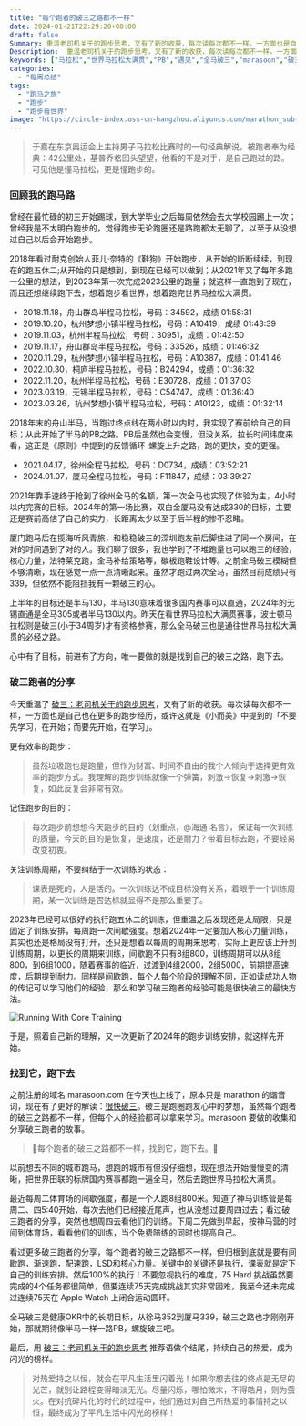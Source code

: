 ```yaml
---
title: "每个跑者的破三之路都不一样"
date: 2024-01-21T22:29:20+08:00
draft: false
Summary: 重温老司机关于的跑步思考，又有了新的收获，每次读每次都不一样。一方面也是自己有了更多的跑步经历，或许这就是《小而美》中提到的「不要先学习，在开始；而要先开始，在学习」。看了更多破三跑者的分享，每个跑者的破三之路也都不一样，重要的是找到它，跑下去。
Description:  重温老司机关于的跑步思考，又有了新的收获，每次读每次都不一样。一方面也是自己有了更多的跑步经历，或许这就是《小而美》中提到的「不要先学习，在开始；而要先开始，在学习」。看了更多破三跑者的分享，每个跑者的破三之路也都不一样，重要的是找到它，跑下去。
keywords: ["马拉松","世界马拉松大满贯","PB","遇见","全马破三","marasoon","破三经验","跑者故事"]
categories:
  - "每周总结"
tags:
  - "跑马之旅"
  - "跑步"
  - "跑步看世界"
image: "https://circle-index.oss-cn-hangzhou.aliyuncs.com/marathon_sub-3.jpeg"
---
```


> 于嘉在东京奥运会上主持男子马拉松比赛时的一句经典解说，被跑者奉为经典：42公里处，基普乔格回头望望，他看的不是对手，是自己跑过的路。可见他是懂马拉松，更是懂跑步的。

### 回顾我的跑马路

曾经在最忙碌的初三开始踢球，到大学毕业之后每周依然会去大学校园踢上一次；曾经我是不太明白跑步的，觉得跑步无论跑圈还是路跑都太无聊了，以至于从没想过自己以后会开始跑步。

2018年看过耐克创始人菲儿·奈特的《鞋狗》开始跑步，从开始的断断续续，到现在的跑五休二;从开始的只是想到，到现在已经可以做到；从2021年又了每年多跑一公里的想法，到2023年第一次完成2023公里的跑量；就这样一直跑到了现在，而且还想继续跑下去，想着跑步看世界，想着跑完世界马拉松大满贯。

- 2018.11.18，舟山群岛半程马拉松，号码：34592，成绩 01:58:31
- 2019.10.20，杭州梦想小镇半程马拉松，号码：A10419，成绩 01:43:39
- 2019.11.03，杭州半程马拉松，号码：30951，成绩：01:42:50
- 2019.11.17，舟山群岛半程马拉松，号码：33526，成绩：01:46:32
- 2020.11.29，杭州梦想小镇半程马拉松，号码：A10387，成绩：01:41:46
- 2022.10.30，桐庐半程马拉松，号码：B24294，成绩：01:36:32
- 2022.11.20，杭州半程马拉松，号码：E30728，成绩：01:37:03
- 2023.03.19，无锡半程马拉松，号码：C54747，成绩：01:36:40
- 2023.03.26，杭州梦想小镇半程马拉松，号码：A10123，成绩：01:32:14

2018年末的舟山半马，当跑过终点线在两小时以内时，我实现了赛前给自己的目标；从此开始了半马的PB之路。PB后虽然也会变慢，但没关系，拉长时间纬度来看，这正是《原则》中提到的反馈循环-螺旋上升之路，跑的更快，变的更强。

- 2021.04.17，徐州全程马拉松，号码：D0734，成绩：03:52:21
- 2024.01.07，厦马全程马拉松，号码：F11847，成绩：03:39:27

2021年靠手速终于抢到了徐州全马的名额，第一次全马也实现了体验为主，4小时以内完赛的目标。2024年的第一场比赛，双白金厦马没有达成330的目标，主要还是赛前高估了自己的实力，长距离太少以至于后半程的惨不忍睹。

厦门跑马后在揽海听风青旅，和稳稳破三的深圳跑友前后脚住进了同一个房间，在对的时间遇到了对的人。我们聊了很多，我也学到了不堆跑量也可以跑三的经验，核心力量，法特莱克跑，全马补给策略等，碳板跑鞋设计等。之前全马破三模糊但不够清晰，现在感觉一点一点清晰起来。虽然才跑过两次全马，虽然目前成绩只有339，但依然不能阻挡我有一颗破三的心。

上半年的目标还是半马130，半马130意味着很多国内赛事可以直通，2024年的无锡直通是全马305或者半马130以内。昨天在看世界马拉松大满贯赛事，波士顿马拉松则是破三(小于34周岁)才有资格参赛，那么全马破三也是通往世界马拉松大满贯的必经之路。

心中有了目标，前进有了方向，唯一要做的就是找到自己的破三之路，跑下去。

### 破三跑者的分享

今天重温了 [破三：老司机关于的跑步思考](https://marasoon.com/posts/the-running-thoughts-of-an-experienced-runner/)，又有了新的收获。每次读每次都不一样，一方面也是自己也在更多的跑步经历，或许这就是《小而美》中提到的「不要先学习，在开始；而要先开始，在学习」。

更有效率的跑步：

> 虽然垃圾跑也是跑量，但作为财富、时间不自由的我个人倾向于选择更有效率的跑步方式。我理解的跑步训练就像一个弹簧，刺激->恢复->刺激->恢复，如此反复会非常有效。

记住跑步的目的：

> 每次跑步前想想今天跑步的目的（划重点，@海通 名言），保证每一次训练的质量，今天的目的是恢复，是速度，还是耐力？带着目标去跑，不要轻易改变初衷。

关注训练周期，不要纠结于一次训练的状态：

> 课表是死的，人是活的。一次训练达不成目标没有关系，着眼于一个训练周期，某一次训练是否达标就显得不是那么重要了。

2023年已经可以很好的执行跑五休二的训练，但重温之后发现还是太局限，只是固定了训练安排，每周跑一次间歇强度。想着2024年一定要加入核心力量训练，其实也还是格局没有打开，还只是想着以每周的周期来思考，实际上更应该上升到训练周期，以更长的周期来训练，间歇跑不只有8组800，训练周期可以从8组800，到6组1000，随着赛事的临近，过渡到4组2000，2组5000，前期提高速度，后期提到耐力。同样是间歇跑，每个人每个阶段的理解不同，正如读成功人物的传记可以学习他们的经验，那么和学习破三跑者的经验可能是很快破三的最快方法。

![Running With Core Training](https://circle-index.oss-cn-hangzhou.aliyuncs.com/2024-running-with-core-training.png)

于是，照着自己新的理解，又一次更新了2024年的跑步训练安排，就这样先开始。

### 找到它，跑下去

之前注册的域名 marasoon.com 在今天也上线了，原本只是 marathon 的谐音词，现在有了更好的解读：[很快破三](https://marasoon.com)。破三是跑圈跑友心中的梦想，虽然每个跑者的破三之路都不一样，但每个人的经验都可以拿来学习。marasoon 要做的收集和分享破三跑者的故事。

> 🏃每个跑者的破三之路都不一样，找到它，跑下去。🎉

以前想去不同的城市跑马，想跑的城市有但没仔细想，现在想法开始慢慢变的清晰，把世界田联的标牌国内赛事都跑一遍全马，然后去跑世界马拉松大满贯。

最近每周二体育场的间歇强度，都是一个人跑8组800米。知道了神马训练营是每周二、四5:40开始，每次去他们已经接近尾声，也从没想过要周四过去；看过破三跑者的分享，突然也想周四去看他们的训练。下周二先做到早起，按神马营的时间到体育场，看看他们的训练，当个免费陪练的同时也提高自己。

看过更多破三跑者的分享，每个跑者的破三之路都不一样，但归根到底就是要有间歇跑，渐速跑，配速跑，LSD和核心力量。关键中的关键还是执行，课表就是定下自己的训练安排，然后100%的执行！不要忽视执行的难度，75 Hard 挑战虽然要完成的4个任务都很简单，但要连续75天完成挑战其实非常困难，我至今还未完成过连续75天在 Apple Watch 上闭合运动圆环。

全马破三是健康OKR中的长期目标，从徐马352到厦马339，破三之路也才刚刚开始，那就期待像半马一样一路PB，螺旋破三吧。

最后，用 [破三：老司机关于的跑步思考](https://marasoon.com/posts/the-running-thoughts-of-an-experienced-runner/) 推荐语做个结尾，持续自己的热爱，成为闪光的榜样。

> 对热爱持之以恒，就会在平凡生活里闪着光！如果你想去往的终点是无尽的光芒，就别让路程变得暗淡无光。尽量闪烁，哪怕微末，不得皓月，则为萤火。在对抗碎片化的时代的过程中，他们通过对自己所热爱的事情持之以恒，最终成为了平凡生活中闪光的榜样！
